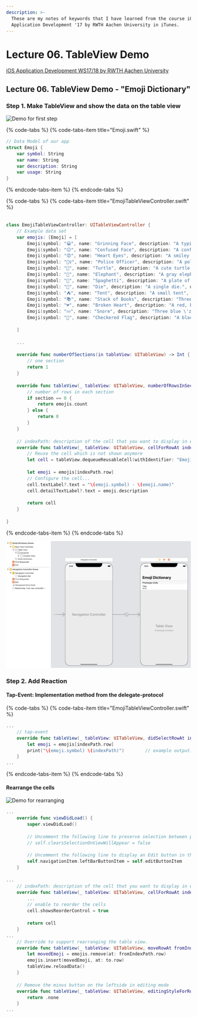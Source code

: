 ```yaml
---
description: >-
  These are my notes of keywords that I have learned from the course iOS
  Application Development '17 by RWTH Aachen University in iTunes.
---
```


# Lecture 06. TableView Demo

 [iOS Application Development WS17/18 by RWTH Aachen University](https://itunes.apple.com/jm/course/ios-application-development-ws17-18/id1288558355)​

## Lecture 06. TableView Demo - "Emoji Dictionary"

### Step 1. Make TableView and show the data on the table view

![Demo for first step](../../.gitbook/assets/screencast-2019-09-16-17-14-16.gif)

{% code-tabs %}
{% code-tabs-item title="Emoji.swift" %}
```swift
// Data Model of our app
struct Emoji {
    var symbol: String
    var name: String
    var description: String
    var usage: String
}
```
{% endcode-tabs-item %}
{% endcode-tabs %}

{% code-tabs %}
{% code-tabs-item title="EmojiTableViewController.swift" %}
```swift

class EmojiTableViewController: UITableViewController {
    // Example data set
    var emojis: [Emoji] = [
        Emoji(symbol: "😀", name: "Grinning Face", description: "A typical smiley face.", usage: "happiness"),
        Emoji(symbol: "😕", name: "Confused Face", description: "A confused, puzzled face.", usage: "unsure what to think; displeasure"),
        Emoji(symbol: "😍", name: "Heart Eyes", description: "A smiley face with hearts for eyes.", usage: "love of something; attractive"),
        Emoji(symbol: "👮‍♀️", name: "Police Officer", description: "A police officer wearing a blue cap with a gold badge.", usage: "person of authority"),
        Emoji(symbol: "🐢", name: "Turtle", description: "A cute turtle.", usage: "Something slow"),
        Emoji(symbol: "🐘", name: "Elephant", description: "A gray elephant.", usage: "good memory"),
        Emoji(symbol: "🍝", name: "Spaghetti", description: "A plate of spaghetti.", usage: "spaghetti"),
        Emoji(symbol: "🎲", name: "Die", description: "A single die.", usage: "taking a risk, chance; game"),
        Emoji(symbol: "⛺️", name: "Tent", description: "A small tent", usage: "camping"),
        Emoji(symbol: "📚", name: "Stack of Books", description: "Three colored books stacked on each other", usage: "homework, studying"),
        Emoji(symbol: "💔", name: "Broken Heart", description: "A red, broken heart.", usage: "extreme sadness"),
        Emoji(symbol: "💤", name: "Snore", description: "Three blue \'z\'s.", usage: "tired, sleepiness"),
        Emoji(symbol: "🏁", name: "Checkered Flag", description: "A black-and-white checkered flag.", usage: "completion")
        
    ]
    
    ...
    
    override func numberOfSections(in tableView: UITableView) -> Int {
        // one section
        return 1
    }

    override func tableView(_ tableView: UITableView, numberOfRowsInSection section: Int) -> Int {
        // number of rows in each section
        if section == 0 {
            return emojis.count
        } else {
            return 0
        }
    }

    // indexPath: description of the cell that you want to display in each row
    override func tableView(_ tableView: UITableView, cellForRowAt indexPath: IndexPath) -> UITableViewCell {
        // Reuse the cell which is not shown anymore
        let cell = tableView.dequeueReusableCell(withIdentifier: "EmojiCell", for: indexPath)
        
        let emoji = emojis[indexPath.row]
        // Configure the cell...
        cell.textLabel?.text = "\(emoji.symbol) - \(emoji.name)"
        cell.detailTextLabel?.text = emoji.description
        
        return cell
    }
    
}
```
{% endcode-tabs-item %}
{% endcode-tabs %}

![Main.storyboard](../../.gitbook/assets/grafik%20%283%29.png)

### Step 2. Add Reaction

#### Tap-Event: Implementation method from the delegate-protocol

{% code-tabs %}
{% code-tabs-item title="EmojiTableViewController.swift" %}
```swift
...
    // tap-event
    override func tableView(_ tableView: UITableView, didSelectRowAt indexPath: IndexPath) {
        let emoji = emojis[indexPath.row]
        print("\(emoji.symbol) \(indexPath)")        // example output: 😀 [0, 0]
    }
...
```
{% endcode-tabs-item %}
{% endcode-tabs %}

#### Rearrange the cells

![Demo for rearranging](../../.gitbook/assets/screencast-2019-09-16-18-41-06.gif)

```swift
...
    override func viewDidLoad() {
        super.viewDidLoad()
        
        // Uncomment the following line to preserve selection between presentations
        // self.clearsSelectionOnViewWillAppear = false

        // Uncomment the following line to display an Edit button in the navigation bar for this view controller.
        self.navigationItem.leftBarButtonItem = self.editButtonItem
    }

...
    // indexPath: description of the cell that you want to display in each row
    override func tableView(_ tableView: UITableView, cellForRowAt indexPath: IndexPath) -> UITableViewCell {
        ...
        // enable to reorder the cells
        cell.showsReorderControl = true
        
        return cell
    }
...
    // Override to support rearranging the table view.
    override func tableView(_ tableView: UITableView, moveRowAt fromIndexPath: IndexPath, to: IndexPath) {
        let movedEmoji = emojis.remove(at: fromIndexPath.row)
        emojis.insert(movedEmoji, at: to.row)
        tableView.reloadData()
    }
    
    // Remove the minus button on the leftside in editing mode
    override func tableView(_ tableView: UITableView, editingStyleForRowAt indexPath: IndexPath) -> UITableViewCell.EditingStyle {
        return .none
    }
...
```

